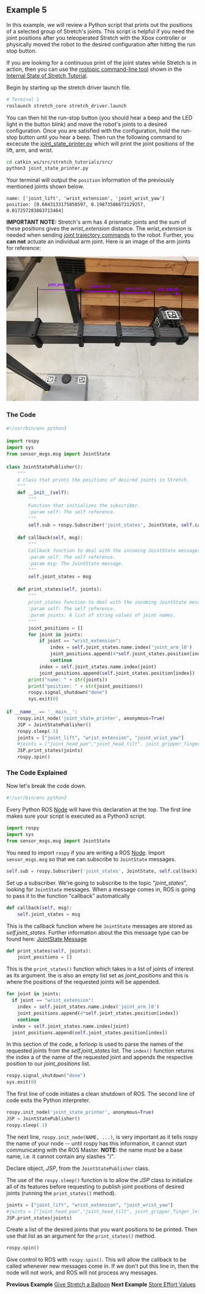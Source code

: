 ## Example 5

In this example, we will review a Python script that prints out the positions of a selected group of Stretch's joints. This script is helpful if you need the joint positions after you teleoperated Stretch with the Xbox controller or physically moved the robot to the desired configuration after hitting the run stop button.

If you are looking for a continuous print of the joint states while Stretch is in action, then you can use the [rostopic command-line tool](http://wiki.ros.org/rostopic) shown in the [Internal State of Stretch Tutorial](internal_state_of_stretch.md).

Begin by starting up the stretch driver launch file.

```bash
# Terminal 1
roslaunch stretch_core stretch_driver.launch
```
You can then hit the run-stop button (you should hear a beep and the LED light in the button blink) and move the robot's joints to a desired configuration. Once you are satisfied with the configuration, hold the run-stop button until you hear a beep. Then run the following command to excecute the [joint_state_printer.py](https://github.com/hello-robot/stretch_tutorials/blob/noetic/src/joint_state_printer.py) which will print the joint positions of the lift, arm, and wrist.

```bash
cd catkin_ws/src/stretch_tutorials/src/
python3 joint_state_printer.py
```
Your terminal will output the `position` information of the previously mentioned joints shown below.
```
name: ['joint_lift', 'wrist_extension', 'joint_wrist_yaw']
position: [0.6043133175850597, 0.19873586673129257, 0.017257283863713464]

```
**IMPORTANT NOTE:** Stretch's arm has 4 prismatic joints and the sum of these positions gives the *wrist_extension* distance. The *wrist_extension* is needed when sending [joint trajectory commands](follow_joint_trajectory.md) to the robot. Further, you **can not** actuate an individual arm joint. Here is an image of the arm joints for reference:

<p align="center">
  <img src="images/joints.png"/>
</p>

### The Code
```python
#!/usr/bin/env python3

import rospy
import sys
from sensor_msgs.msg import JointState

class JointStatePublisher():
	"""
	A class that prints the positions of desired joints in Stretch.
	"""
	def __init__(self):
		"""
		Function that initializes the subscriber.
		:param self: The self reference.
		"""
		self.sub = rospy.Subscriber('joint_states', JointState, self.callback)

	def callback(self, msg):
		"""
		Callback function to deal with the incoming JointState messages.
		:param self: The self reference.
		:param msg: The JointState message.
		"""
		self.joint_states = msg

	def print_states(self, joints):
		"""
		print_states function to deal with the incoming JointState messages.
		:param self: The self reference.
		:param joints: A list of string values of joint names.
		"""
		joint_positions = []
		for joint in joints:
			if joint == "wrist_extension":
				index = self.joint_states.name.index('joint_arm_l0')
				joint_positions.append(4*self.joint_states.position[index])
				continue
			index = self.joint_states.name.index(joint)
			joint_positions.append(self.joint_states.position[index])
		print("name: " + str(joints))
		print("position: " + str(joint_positions))
		rospy.signal_shutdown("done")
		sys.exit(0)

if __name__ == '__main__':
	rospy.init_node('joint_state_printer', anonymous=True)
	JSP = JointStatePublisher()
	rospy.sleep(.1)
	joints = ["joint_lift", "wrist_extension", "joint_wrist_yaw"]
	#joints = ["joint_head_pan","joint_head_tilt", joint_gripper_finger_left", "joint_gripper_finger_right"]
	JSP.print_states(joints)
	rospy.spin()
```


### The Code Explained
Now let's break the code down.

```python
#!/usr/bin/env python3
```
Every Python ROS [Node](http://wiki.ros.org/Nodes) will have this declaration at the top. The first line makes sure your script is executed as a Python3 script.

```python
import rospy
import sys
from sensor_msgs.msg import JointState
```
You need to import `rospy` if you are writing a ROS [Node](http://wiki.ros.org/Nodes). Import `sensor_msgs.msg` so that we can subscribe to `JointState` messages.

```python
self.sub = rospy.Subscriber('joint_states', JointState, self.callback)
```
Set up a subscriber.  We're going to subscribe to the topic "*joint_states*", looking for `JointState` messages.  When a message comes in, ROS is going to pass it to the function "callback" automatically

```python
def callback(self, msg):
	self.joint_states = msg
```
This is the callback function where he `JointState` messages are stored as *self.joint_states*. Further information about the this message type can be found here: [JointState Message](http://docs.ros.org/en/lunar/api/sensor_msgs/html/msg/JointState.html)

```python
def print_states(self, joints):
	joint_positions = []
```
This is the `print_states()` function which takes in a list of joints of interest as its argument. the is also an empty list set as *joint_positions* and this is where the positions of the requested joints will be appended.

```python
for joint in joints:
  if joint == "wrist_extension":
    index = self.joint_states.name.index('joint_arm_l0')
    joint_positions.append(4*self.joint_states.position[index])
    continue
  index = self.joint_states.name.index(joint)
  joint_positions.append(self.joint_states.position[index])
```
In this section of the code, a forloop is used to parse the names of the requested joints from the *self.joint_states* list. The `index()` function returns the index a of the name of the requested joint and appends the respective position to our *joint_positions* list.

```python
rospy.signal_shutdown("done")
sys.exit(0)
```
The first line of code initiates a clean shutdown of ROS. The second line of code exits the Python interpreter.

```python
rospy.init_node('joint_state_printer', anonymous=True)
JSP = JointStatePublisher()
rospy.sleep(.1)
```
The next line, `rospy.init_node(NAME, ...)`, is very important as it tells rospy the name of your node -- until rospy has this information, it cannot start communicating with the ROS Master. **NOTE:** the name must be a base name, i.e. it cannot contain any slashes "/".

Declare object, *JSP*, from the `JointStatePublisher` class.

The use of the `rospy.sleep()` function is to allow the *JSP* class to initialize all of its features before requesting to publish joint positions of desired joints (running the `print_states()` method).

```python
joints = ["joint_lift", "wrist_extension", "joint_wrist_yaw"]
#joints = ["joint_head_pan","joint_head_tilt", joint_gripper_finger_left", "joint_gripper_finger_right"]
JSP.print_states(joints)
```
Create a list of the desired joints that you want positions to be printed. Then use that list as an argument for the `print_states()` method.

```python
rospy.spin()
```
Give control to ROS with `rospy.spin()`. This will allow the callback to be called whenever new messages come in. If we don't put this line in, then the node will not work, and ROS will not process any messages.

**Previous Example** [Give Stretch a Balloon](example_4.md)
**Next Example** [Store Effort Values](example_6.md)
